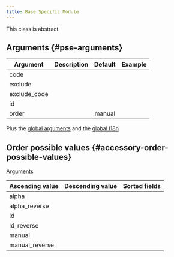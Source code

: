 ```yaml
---
title: Base Specific Module
---
```

This class is abstract

## Arguments {#pse-arguments}

| Argument | Description | Default | Example |
| ------------- |:-------------| :-------------: | :-------------|
| code          |              |                 |               |
| exclude       |              |                 |               |
| exclude_code  |              |                 |               |
| id            |              |                 |               |
| order         |              | manual          |               |

Plus the [global arguments](./global_arguments) and the [global I18n](./global_arguments_I18n.md)

## Order possible values {#accessory-order-possible-values}
[Arguments](#pse-arguments)

| Ascending value                      | Descending value  | Sorted fields |
|--------------------------------------|-------------------|:--------------|
| alpha                                |                   |               |
| alpha_reverse                        |                   |               |
| id                                   |                   |               |
| id_reverse                           |                   |               |
| manual                               |                   |               |
| manual_reverse                       |                   |               |
